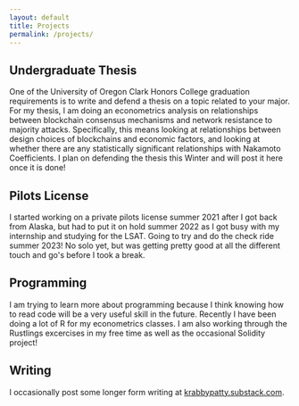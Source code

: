 ```yaml
---
layout: default
title: Projects
permalink: /projects/
---
```


## Undergraduate Thesis
One of the University of Oregon Clark Honors College graduation requirements is to write and defend a thesis on a topic related to your major. For my thesis, I am doing an econometrics analysis on relationships between blockchain consensus mechanisms and network resistance to majority attacks. Specifically, this means looking at relationships between design choices of blockchains and economic factors, and looking at whether there are any statistically significant relationships with Nakamoto Coefficients. I plan on defending the thesis this Winter and will post it here once it is done!

## Pilots License
I started working on a private pilots license summer 2021 after I got back from Alaska, but had to put it on hold summer 2022 as I got busy with my internship and studying for the LSAT. Going to try and do the check ride summer 2023! No solo yet, but was getting pretty good at all the different touch and go's before I took a break. 

## Programming
I am trying to learn more about programming because I think knowing how to read code will be a very useful skill in the future. Recently I have been doing a lot of R for my econometrics classes. I am also working through the Rustlings excercises in my free time as well as the occasional Solidity project!

## Writing
I occasionally post some longer form writing at [krabbypatty.substack.com](https://krabbypatty.substack.com/). 
